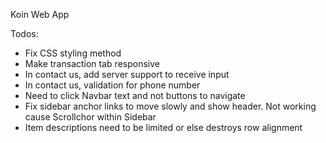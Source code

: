Koin Web App

Todos:
- Fix CSS styling method
- Make transaction tab responsive
- In contact us, add server support to receive input
- In contact us, validation for phone number
- Need to click Navbar text and not buttons to navigate
- Fix sidebar anchor links to move slowly and show header. Not working cause Scrollchor within Sidebar
- Item descriptions need to be limited or else destroys row alignment
